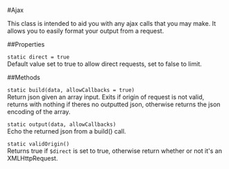 #Ajax

This class is intended to aid you with any ajax calls that you may make. It allows you to easily format your output from a request.

##Properties

```static direct = true```
<br>
Default value set to true to allow direct requests, set to false to limit.

##Methods

```static build(data, allowCallbacks = true)``` 
<br>
Return json given an array input. Exits if origin of request is not valid, returns with nothing if theres no outputted json, otherwise returns the json encoding of the array.

```static output(data, allowCallbacks)```
<br>
Echo the returned json from a build() call.

```static validOrigin()```
<br>
Returns true if ```$direct``` is set to true, otherwise return whether or not it's an XMLHttpRequest.
